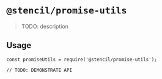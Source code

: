 # `@stencil/promise-utils`

> TODO: description

## Usage

```
const promiseUtils = require('@stencil/promise-utils');

// TODO: DEMONSTRATE API
```
